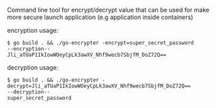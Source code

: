Command line tool for encrypt/decrypt value that can be used for make more secure launch application (e.g application inside containers)

encryption usage:

    $ go build . && ./go-encrypter -encrypt=super_secret_password
    --encryption--
    Jli_aTUaP1IkIowWOeyCpLk3awXV_Nhf9wecb7SbjfM_DoZ72Q==

decryption usage:

    $ go build . && ./go-encrypter -decrypt=Jli_aTUaP1IkIowWOeyCpLk3awXV_Nhf9wecb7SbjfM_DoZ72Q==
    --decryption--
    super_secret_password
